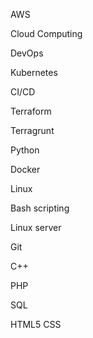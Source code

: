


AWS

Cloud Computing

DevOps

Kubernetes

CI/CD

Terraform

Terragrunt

Python 

Docker

Linux

Bash scripting

Linux server

Git

C++

PHP

SQL

HTML5 CSS

<!---
zalewski-dawid/zalewski-dawid is a ✨ special ✨ repository because its `README.md` (this file) appears on your GitHub profile.
You can click the Preview link to take a look at your changes.
--->

